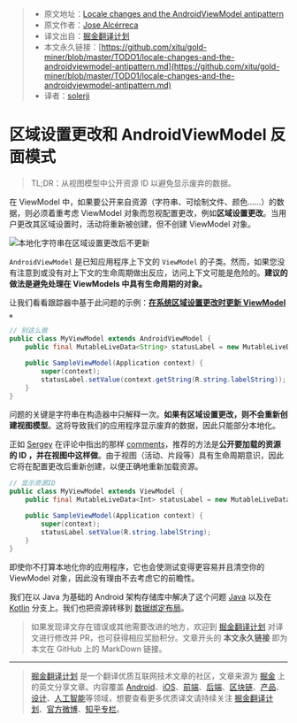 > * 原文地址：[Locale changes and the AndroidViewModel antipattern](https://medium.com/androiddevelopers/locale-changes-and-the-androidviewmodel-antipattern-84eb677660d9)
> * 原文作者：[Jose Alcérreca](https://medium.com/@JoseAlcerreca)
> * 译文出自：[掘金翻译计划](https://github.com/xitu/gold-miner)
> * 本文永久链接：[https://github.com/xitu/gold-miner/blob/master/TODO1/locale-changes-and-the-androidviewmodel-antipattern.md](https://github.com/xitu/gold-miner/blob/master/TODO1/locale-changes-and-the-androidviewmodel-antipattern.md)
> * 译者：[solerji](https://github.com/solerji)

# 区域设置更改和 AndroidViewModel 反面模式

> TL;DR：从视图模型中公开资源 ID 以避免显示废弃的数据。

在 ViewModel 中，如果要公开来自资源（字符串、可绘制文件、颜色……）的数据，则必须着重考虑 ViewModel 对象而忽视配置更改，例如**区域设置更改**。当用户更改其区域设置时，活动将重新被创建，但不创建 ViewModel 对象。

![**本地化字符串在区域设置更改后不更新**](https://cdn-images-1.medium.com/max/2000/0*kL5zW7zi_ImPUwHr)

`AndroidViewModel` 是已知应用程序上下文的 `ViewModel` 的子类。然而，如果您没有注意到或没有对上下文的生命周期做出反应，访问上下文可能是危险的。**建议的做法是避免处理在 ViewModels 中具有生命周期的对象。**

让我们看看跟踪器中基于此问题的示例：**[在系统区域设置更改时更新 ViewModel ](https://issuetracker.google.com/issues/111961971)。**

```Java
// 别这么做
public class MyViewModel extends AndroidViewModel {
    public final MutableLiveData<String> statusLabel = new MutableLiveData<>();
    
    public SampleViewModel(Application context) {
        super(context);
        statusLabel.setValue(context.getString(R.string.labelString));
    }
}
```

问题的关键是字符串在构造器中只解释一次。**如果有区域设置更改，则不会重新创建视图模型**。这将导致我们的应用程序显示废弃的数据，因此只能部分本地化。

正如 [Sergey](https://twitter.com/ZelenetS) 在评论中指出的那样 [comments](https://issuetracker.google.com/issues/111961971#comment2)，推荐的方法是**公开要加载的资源的 ID ，并在视图中这样做**。由于视图（活动、片段等）具有生命周期意识，因此它将在配置更改后重新创建，以便正确地重新加载资源。

```Java
// 显示资源ID
public class MyViewModel extends ViewModel {
    public final MutableLiveData<Int> statusLabel = new MutableLiveData<>();
    
    public SampleViewModel(Application context) {
        super(context);
        statusLabel.setValue(R.string.labelString);
    }
}
```

即使你不打算本地化你的应用程序，它也会使测试变得更容易并且清空你的 ViewModel 对象，因此没有理由不去考虑它的前瞻性。

我们在以 Java 为基础的 Android 架构存储库中解决了这个问题 [Java](https://github.com/googlesamples/android-architecture/pull/631) 以及在[Kotlin](https://github.com/googlesamples/android-architecture/pull/635) 分支上。我们也把资源转移到 [数据绑定布局](https://github.com/googlesamples/android-architecture/pull/635/files#diff-7eb5d85ec3ea4e05ecddb7dc8ae20aa1R62)。

> 如果发现译文存在错误或其他需要改进的地方，欢迎到 [掘金翻译计划](https://github.com/xitu/gold-miner) 对译文进行修改并 PR，也可获得相应奖励积分。文章开头的 **本文永久链接** 即为本文在 GitHub 上的 MarkDown 链接。

---

> [掘金翻译计划](https://github.com/xitu/gold-miner) 是一个翻译优质互联网技术文章的社区，文章来源为 [掘金](https://juejin.im) 上的英文分享文章。内容覆盖 [Android](https://github.com/xitu/gold-miner#android)、[iOS](https://github.com/xitu/gold-miner#ios)、[前端](https://github.com/xitu/gold-miner#前端)、[后端](https://github.com/xitu/gold-miner#后端)、[区块链](https://github.com/xitu/gold-miner#区块链)、[产品](https://github.com/xitu/gold-miner#产品)、[设计](https://github.com/xitu/gold-miner#设计)、[人工智能](https://github.com/xitu/gold-miner#人工智能)等领域，想要查看更多优质译文请持续关注 [掘金翻译计划](https://github.com/xitu/gold-miner)、[官方微博](http://weibo.com/juejinfanyi)、[知乎专栏](https://zhuanlan.zhihu.com/juejinfanyi)。
